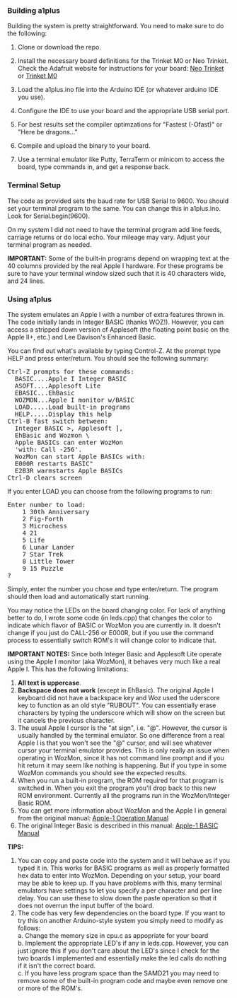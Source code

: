 ### Building a1plus ###

Building the system is pretty straightforward. You need to make sure to do the following:
1. Clone or download the repo.
2. Install the necessary board definitions for the Trinket M0 or Neo Trinket. Check the Adafruit
website for instructions for your board:
[Neo Trinket](https://learn.adafruit.com/adafruit-neo-trinkey/arduino-ide-setup) or 
[Trinket M0](https://learn.adafruit.com/adafruit-trinket-m0-circuitpython-arduino/arduino-ide-setup)

3. Load the a1plus.ino file into the Arduino IDE (or whatever arduino IDE you use).
4. Configure the IDE to use your board and the appropriate USB serial port.
6. For best results set the compiler optimzations for "Fastest (-Ofast)" or "Here be dragons..."
7. Compile and upload the binary to your board.
8. Use a terminal emulator like Putty, TerraTerm or minicom to access the board, type commands in, and
get a response back.

### Terminal Setup ###

The code as provided sets the baud rate for USB Serial to 9600.  You should set your terminal program
to the same. You can change this in a1plus.ino. Look for Serial.begin(9600). 

On my system I did not need to have the terminal program add line feeds, carriage returns or do local echo.
Your mileage may vary. Adjust your terminal program as needed.

**IMPORTANT:** Some of the built-in programs depend on wrapping text at the 40 columns provided by the
real Apple I hardware. For these programs be sure to have your terminal window sized such that it is 40
characters wide, and 24 lines.

### Using a1plus ###

The system emulates an Apple I with a number of extra features thrown in. The code initially lands
in Integer BASIC (thanks WOZ!). However, you can access a stripped down version of Applesoft (the
floating point basic on the Apple II+, etc.) and Lee Davison's Enhanced Basic. 

You can find out what's available by typing Control-Z. At the prompt type HELP and press enter/return.
You should see the following summary:
<pre>
Ctrl-Z prompts for these commands:
  BASIC....Apple I Integer BASIC
  ASOFT....Applesoft Lite
  EBASIC...EhBasic
  WOZMON...Apple I monitor w/BASIC
  LOAD.....Load built-in programs
  HELP.....Display this help
Ctrl-B fast switch between:
  Integer BASIC >, Applesoft ], 
  EhBasic and Wozmon \
  Apple BASICs can enter WozMon
  'with: Call -256'.
  WozMon can start Apple BASICs with:
  E000R restarts BASIC"
  E2B3R warmstarts Apple BASICs
Ctrl-D clears screen
</pre>
If you enter LOAD you can choose from the following programs to run:
<pre>
Enter number to load:
    1 30th Anniversary
    2 Fig-Forth
    3 Microchess
    4 21
    5 Life
    6 Lunar Lander
    7 Star Trek
    8 Little Tower
    9 15 Puzzle
?
</pre>
Simply, enter the number you chose and type enter/return. The program should then load and automatically start running.

You may notice the LEDs on the board changing color. For lack of anything better to do, I wrote some code (in leds.cpp) that changes the color to indicate which flavor of BASIC or WozMon you are currently in. It doesn't change if you just do CALL-256 or E000R, but if you use the command process to essentially switch ROM's it will change color to indicate that.

**IMPORTANT NOTES:** Since both Integer Basic and Applesoft Lite operate using the Apple I monitor (aka WozMon), it behaves very much like a real Apple I. This has the following limitations:
1. **All text is uppercase**.
2. **Backspace does not work** (except in EhBasic). The original Apple I keyboard did not have a backspace key and Woz used the uderscore key to function as an old style "RUBOUT". You can essentially erase characters by typing the underscore which will show on the screen but it cancels the previous character.
3. The usual Apple I cursor is the "at sign", i.e. "@". However, the cursor is usually handled by the terminal emulator. So one difference from a real Apple I is that you won't see the "@" cursor, and will see whatever cursor your terminal emulator provides. This is only really an issue when operating in WozMon, since it has not command line prompt and if you hit return it may seem like nothing is happening. But if you type in some WozMon commands you should see the expected results.
4. When you run a built-in program, the ROM required for that program is switched in. When you exit the program you'll drop back to this new ROM environment. Currently all the programs run in the WozMon/Integer Basic ROM.
5. You can get more information about WozMon and the Apple I in general from the original manual:
[Apple-1 Operation Manual](http://s3data.computerhistory.org/brochures/apple.applei.1976.102646518.pdf)
6. The original Integer Basic is described in this manual:
[Apple-1 BASIC Manual](https://www.applefritter.com/files/basicman.pdf)

**TIPS:** 
1. You can copy and paste code into the system and it will behave as if you typed it in. This works for BASIC programs as well as properly formatted hex data to enter into WozMon. Depending on your setup, your board may be able to keep up. If you have problems with this, many terminal emulators have settings to let you specify a per character and per line delay. You can use these to slow down the paste operation so that it does not overrun the input buffer of the board.
2. The code has very few dependencies on the board type. If you want to try this on another Arduino-style system you simply need to modify as follows:<br>
a. Change the memory size in cpu.c as appopriate for your board<br>
b. Implement the appropriate LED's if any in leds.cpp. However, you can just ignore this if you don't care about the LED's since I check for the two boards I implemented and essentially make the led calls do nothing if it isn't the correct board.<br>
c. If you have less program space than the SAMD21 you may need to remove some of the built-in program code and maybe even remove one or more of the ROM's.<br>

